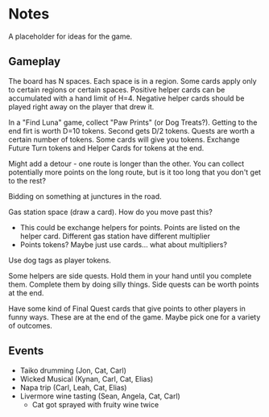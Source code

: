 # Notes

A placeholder for ideas for the game.

## Gameplay

The board has N spaces.  Each space is in a region.  Some cards apply only to certain regions or certain spaces.  Positive helper cards can be accumulated with a hand limit of H=4.  Negative helper cards should be played right away on the player that drew it.

In a "Find Luna" game, collect "Paw Prints" (or Dog Treats?).  Getting to the end firt is worth D=10 tokens.  Second gets D/2 tokens.  Quests are worth a certain number of tokens.  Some cards will give you tokens.  Exchange Future Turn tokens and Helper Cards for tokens at the end.

Might add a detour - one route is longer than the other.  You can collect potentially more points on the long route, but is it too long that you don't get to the rest?

Bidding on something at junctures in the road.

Gas station space (draw a card).  How do you move past this?  
* This could be exchange helpers for points.  Points are listed on the helper card.  Different gas station have different multiplier
* Points tokens?  Maybe just use cards... what about multipliers?

Use dog tags as player tokens.

Some helpers are side quests.  Hold them in your hand until you complete them.  Complete them by doing silly things.  Side quests can be worth points at the end.

Have some kind of Final Quest cards that give points to other players in funny ways.  These are at the end of the game.  Maybe pick one for a variety of outcomes.

## Events

* Taiko drumming (Jon, Cat, Carl)
* Wicked Musical (Kynan, Carl, Cat, Elias)
* Napa trip (Carl, Leah, Cat, Elias)
* Livermore wine tasting (Sean, Angela, Cat, Carl)
  * Cat got sprayed with fruity wine twice

